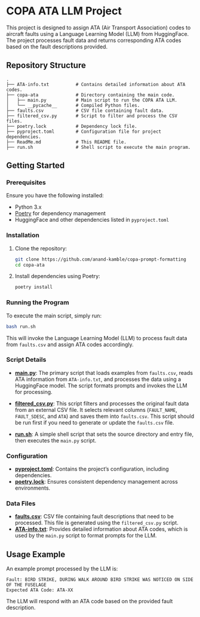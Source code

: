 # COPA ATA LLM Project

This project is designed to assign ATA (Air Transport Association) codes to aircraft faults using a Language Learning Model (LLM) from HuggingFace. The project processes fault data and returns corresponding ATA codes based on the fault descriptions provided.

## Repository Structure

```plaintext
.
├── ATA-info.txt          # Contains detailed information about ATA codes.
├── copa-ata              # Directory containing the main code.
│   ├── main.py           # Main script to run the COPA ATA LLM.
│   └── __pycache__       # Compiled Python files.
├── faults.csv            # CSV file containing fault data.
├── filtered_csv.py       # Script to filter and process the CSV files.
├── poetry.lock           # Dependency lock file.
├── pyproject.toml        # Configuration file for project dependencies.
├── ReadMe.md             # This README file.
├── run.sh                # Shell script to execute the main program.
```

## Getting Started

### Prerequisites

Ensure you have the following installed:

- Python 3.x
- [Poetry](https://python-poetry.org/) for dependency management
- HuggingFace and other dependencies listed in `pyproject.toml`

### Installation

1. Clone the repository:
    ```bash
    git clone https://github.com/anand-kamble/copa-prompt-formatting
    cd copa-ata
    ```

2. Install dependencies using Poetry:
    ```bash
    poetry install
    ```

### Running the Program

To execute the main script, simply run:

```bash
bash run.sh
```

This will invoke the Language Learning Model (LLM) to process fault data from `faults.csv` and assign ATA codes accordingly.

### Script Details

- **[main.py](copa-ata/main.py)**: The primary script that loads examples from `faults.csv`, reads ATA information from `ATA-info.txt`, and processes the data using a HuggingFace model. The script formats prompts and invokes the LLM for processing.

- **[filtered_csv.py](filtered_csv.py)**: This script filters and processes the original fault data from an external CSV file. It selects relevant columns (`FAULT_NAME`, `FAULT_SDESC`, and `ATA`) and saves them into `faults.csv`. This script should be run first if you need to generate or update the `faults.csv` file.

- **[run.sh](run.sh)**: A simple shell script that sets the source directory and entry file, then executes the `main.py` script.

### Configuration

- **[pyproject.toml](pyproject.toml)**: Contains the project’s configuration, including dependencies.
- **[poetry.lock](poetry.lock)**: Ensures consistent dependency management across environments.

### Data Files

- **[faults.csv](faults.csv)**: CSV file containing fault descriptions that need to be processed. This file is generated using the `filtered_csv.py` script.
- **[ATA-info.txt](ATA-info.txt)**: Provides detailed information about ATA codes, which is used by the `main.py` script to format prompts for the LLM.

## Usage Example

An example prompt processed by the LLM is:

```plaintext
Fault: BIRD STRIKE, DURING WALK AROUND BIRD STRIKE WAS NOTICED ON SIDE OF THE FUSELAGE
Expected ATA Code: ATA-XX
```

The LLM will respond with an ATA code based on the provided fault description.

